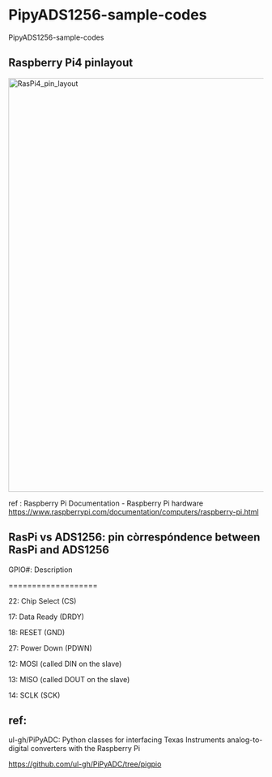 # PipyADS1256-sample-codes
PipyADS1256-sample-codes

## Raspberry Pi4 pinlayout

<img width="817" alt="RasPi4_pin_layout" src="https://github.com/chibaf/PipyADS1256-sample-codes/assets/1296728/fd4e5228-b6ef-46fb-936d-341c132ba49b">

ref : Raspberry Pi Documentation - Raspberry Pi hardware https://www.raspberrypi.com/documentation/computers/raspberry-pi.html

## RasPi vs ADS1256: pin còrrespóndence between RasPi and ADS1256

GPIO#:	Description

===================

22:	Chip Select (CS)

17:	Data Ready (DRDY)

18:	RESET (GND)

27:	Power Down (PDWN)

12:	MOSI (called DIN on the slave)

13:	MISO (called DOUT on the slave)

14:	SCLK (SCK)

## ref:

ul-gh/PiPyADC: Python classes for interfacing Texas Instruments analog-to-digital converters with the Raspberry Pi

https://github.com/ul-gh/PiPyADC/tree/pigpio
